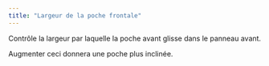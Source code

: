 ```yaml
---
title: "Largeur de la poche frontale"
---
```


Contrôle la largeur par laquelle la poche avant glisse dans le panneau avant.

Augmenter ceci donnera une poche plus inclinée.




